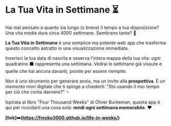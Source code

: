 # La Tua Vita in Settimane ⏳


Hai mai pensato a quanto sia lungo (o breve) il tempo a tua disposizione? Una vita media dura circa 4000 settimane. Sembrano tante? 🤔

**La Tua Vita in Settimane** è una semplice ma potente web app che trasforma questo concetto astratto in una visualizzazione immediata.

Inserisci la tua data di nascita e osserva l'intera mappa della tua vita: ogni quadratino ⬛ rappresenta una settimana. Vedrai le settimane già vissute e quelle che hai ancora davanti, pronte per essere riempite.

Non è uno strumento per generare ansia, ma un invito alla **prospettiva**. È un *memento mori* digitale che ti spinge a chiederti: "Sto usando il mio tempo per ciò che conta davvero?" ✨

Ispirata al libro "Four Thousand Weeks" di Oliver Burkeman, questa app è qui per ricordarti una cosa sola: **rendi ogni settimana memorabile**. ❤️


**[link]➡️(https://fresko3000.github.io/life-in-weeks/)**
